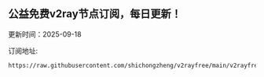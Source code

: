 ## 公益免费v2ray节点订阅，每日更新！
更新时间：2025-09-18

订阅地址:
```
https://raw.githubusercontent.com/shichongzheng/v2rayfree/main/v2rayfree
```

